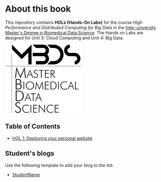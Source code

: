 # About this book

This repository contains **HOLs (Hands-On Labs)** for the course *High Performance and Distributed Computing for Big Data* in the [Inter-university Master's Degree in Biomedical Data Science](https://www.urv.cat/en/studies/master/courses/biomedical-data-science/). The Hands on Labs are designed for Unit 3: Cloud Computing and Unit 4: Big Data.

![Course logo](./figs/logo.png)

## Table of Contents

- [HOL 1: Deploying your personal website](chapter_1.md)


## Student's blogs
Use the following template to add your blog to the list:
- [StudentName](https://studentname.github.io/)